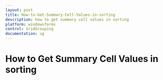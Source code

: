 ```yaml
---
layout: post
title: How-to-Get-Summary-Cell-Values-in-sorting
description: how to get summary cell values in sorting 
platform: windowsforms
control: GridGrouping
documentation: ug
---
```


# How to Get Summary Cell Values in sorting 

